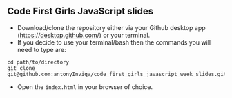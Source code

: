 ## Code First Girls JavaScript slides

* Download/clone the repository either via your Github desktop app (https://desktop.github.com/) or your terminal.
* If you decide to use your terminal/bash then the commands you will need to type are:
```
cd path/to/directory
git clone git@github.com:antonyInviqa/code_first_girls_javascript_week_slides.git
```

* Open the `index.html` in your browser of choice.
